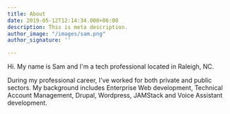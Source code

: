 ```yaml
---
title: About
date: 2019-05-12T12:14:34.000+06:00
description: This is meta description.
author_image: "/images/sam.png"
author_signature: ''

---
```

Hi. My name is Sam and I'm a tech professional located in Raleigh, NC. 

During my professional career, I've worked for both private and public sectors. My background includes Enterprise Web development, Technical Account Management, Drupal, Wordpress, JAMStack and Voice Assistant development. 